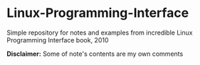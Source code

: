 # Linux-Programming-Interface

Simple repository for notes and examples from incredible Linux Programming Interface book, 2010

**Disclaimer:** Some of note's contents are my own comments